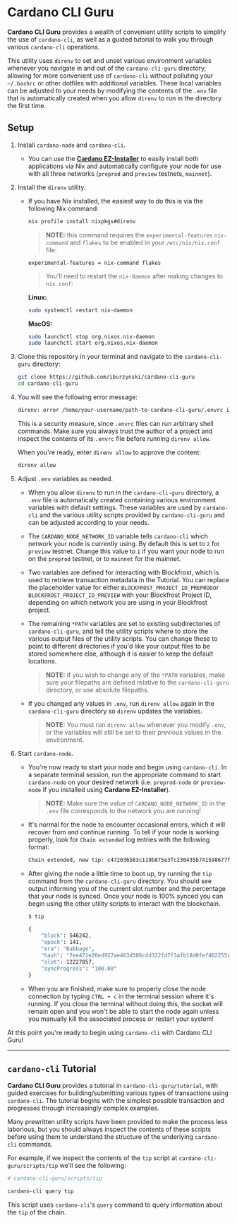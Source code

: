 # **Cardano CLI Guru**
**Cardano CLI Guru** provides a wealth of convenient utility scripts to simplify the use of `cardano-cli`, as well as a guided tutorial to walk you through various `cardano-cli` operations.

This utility uses `direnv` to set and unset various environment variables whenever you navigate in and out of the `cardano-cli-guru` directory, allowing for more convenient use of `cardano-cli` without polluting your `~/.bashrc` or other dotfiles with additional variables. These local variables can be adjusted to your needs by modifying the contents of the `.env` file that is automatically created when you allow `direnv` to run in the directory the first time.


## **Setup**
1. Install `cardano-node` and `cardano-cli`. 
    * You can use the **[Cardano EZ-Installer](https://github.com/iburzynski/cardano-ez-installer)** to easily install both applications via Nix and automatically configure your node for use with all three networks (`preprod` and `preview` testnets, `mainnet`).

2. Install the `direnv` utility. 
    * If you have Nix installed, the easiest way to do this is via the following Nix command:

        ```sh
        nix profile install nixpkgs#direnv
        ```

      >**NOTE:** this command requires the `experimental-features` `nix-command` and `flakes` to be enabled in your `/etc/nix/nix.conf` file:

        ```
        experimental-features = nix-command flakes
        ```

      >You'll need to restart the `nix-daemon` after making changes to `nix.conf`:

        **Linux:**

        ```sh
        sudo systemctl restart nix-daemon
        ```

        **MacOS:**

        ```sh
        sudo launchctl stop org.nixos.nix-daemon
        sudo launchctl start org.nixos.nix-daemon
        ```


3. Clone this repository in your terminal and navigate to the `cardano-cli-guru` directory:

    ```sh
    git clone https://github.com/iburzynski/cardano-cli-guru
    cd cardano-cli-guru
    ```

4. You will see the following error message:
    
    ```sh
    direnv: error /home/your-username/path-to-cardano-cli-guru/.envrc is blocked. Run `direnv allow` to approve its content
    ```

    This is a security measure, since `.envrc` files can run arbitrary shell commands. Make sure you always trust the author of a project and inspect the contents of its `.envrc` file before running `direnv allow`.

    When you're ready, enter `direnv allow` to approve the content:

    ```sh
    direnv allow
    ```

5. Adjust `.env` variables as needed.
    * When you allow `direnv` to run in the `cardano-cli-guru` directory, a `.env` file is automatically created containing various environment variables with default settings. These variables are used by `cardano-cli` and the various utility scripts provided by `cardano-cli-guru` and can be adjusted according to your needs.
    * The `CARDANO_NODE_NETWORK_ID` variable tells `cardano-cli` which network your node is currently using. By default this is set to `2` for `preview` testnet. Change this value to `1` if you want your node to run on the `preprod` testnet, or to `mainnet` for the mainnet.
    * Two variables are defined for interacting with Blockfrost, which is used to retrieve transaction metadata in the Tutorial. You can replace the placeholder value for either `BLOCKFROST_PROJECT_ID_PREPROD`or `BLOCKFROST_PROJECT_ID_PREVIEW` with your Blockfrost Project ID, depending on which network you are using in your Blockfrost project.
    * The remaining `*PATH` variables are set to existing subdirectories of `cardano-cli-guru`, and tell the utility scripts where to store the various output files of the utility scripts. You can change these to point to different directories if you'd like your output files to be stored somewhere else, although it is easier to keep the default locations.
        
        >**NOTE:** if you wish to change any of the `*PATH` variables, make sure your filepaths are defined relative to the `cardano-cli-guru` directory, or use absolute filepaths.

    * If you changed any values in `.env`, run `direnv allow` again in the `cardano-cli-guru` directory so `direnv` updates the variables.

        >**NOTE:** You must run `direnv allow` whenever you modify `.env`, or the variables will still be set to their previous values in the environment.

6. Start `cardano-node`.
    * You're now ready to start your node and begin using `cardano-cli`. In a separate terminal session, run the appropriate command to start `cardano-node` on your desired network (i.e. `preprod-node` or `preview-node` if you installed using **Cardano EZ-Installer**).

        >**NOTE:** Make sure the value of `CARDANO_NODE_NETWORK_ID` in the `.env` file corresponds to the network you are running!

    * It's normal for the node to encounter occasional errors, which it will recover from and continue running. To tell if your node is working properly, look for `Chain extended` log entries with the following format:

        ```sh
        Chain extended, new tip: c472036b83c119b875e3fc230435b741598677ffa45ea3ad8ad9cda3f70a872d at slot 12227931
        ```

    * After giving the node a little time to boot up, try running the `tip` command from the `cardano-cli-guru` directory. You should see output informing you of the current slot number and the percentage that your node is synced. Once your node is 100% synced you can begin using the other utility scripts to interact with the blockchain.

        ```sh
        $ tip
        
        {
            "block": 546242,
            "epoch": 141,
            "era": "Babbage",
            "hash": "7ee471e26ed927ae463d386cdd322fd7f3afb18d0fef462255ce2a2f221d7112",
            "slot": 12227857,
            "syncProgress": "100.00"
        }
        ```

    * When you are finished, make sure to properly close the node connection by typing `CTRL + c` in the terminal session where it's running. If you close the terminal without doing this, the socket will remain open and you won't be able to start the node again unless you manually kill the associated process or restart your system!


At this point you're ready to begin using `cardano-cli` with Cardano CLI Guru! 

***
## **`cardano-cli` Tutorial**

**Cardano CLI Guru** provides a tutorial in `cardano-cli-guru/tutorial`, with guided exercises for building/submitting various types of transactions using `cardano-cli`. The tutorial begins with the simplest possible transaction and progresses through increasingly complex examples.

Many prewritten utility scripts have been provided to make the process less laborious, but you should always inspect the contents of these scripts before using them to understand the structure of the underlying `cardano-cli` commands.

For example, if we inspect the contents of the `tip` script at `cardano-cli-guru/scripts/tip` we'll see the following:

```sh
# cardano-cli-guru/scripts/tip

cardano-cli query tip
```

This script uses `cardano-cli`'s `query` command to query information about the `tip` of the chain.